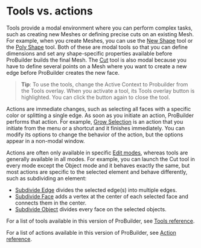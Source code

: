 # Tools vs. actions

Tools provide a modal environment where you can perform complex tasks, such as creating new Meshes or defining precise cuts on an existing Mesh. For example, when you create Meshes, you can use the [New Shape](shape-tool.md) tool or the [Poly Shape](polyshape.md) tool. Both of these are modal tools so that you can define dimensions and set any shape-specific properties available before ProBuilder builds the final Mesh. The [Cut](cut-tool.md) tool is also modal because you have to define several points on a Mesh where you want to create a new edge before ProBuilder creates the new face.

> **Tip**: To use the tools, change the Active Context to Probuilder from the Tools overlay. When you activate a tool, its Tools overlay button is highlighted. You can click the button again to close the tool.

Actions are immediate changes, such as selecting all faces with a specific color or splitting a single edge. As soon as you initiate an action, ProBuilder performs that action. For example, [Grow Selection](Selection_Grow.md) is an action that you initiate from the menu or a shortcut and it finishes immediately. You can modify its options to change the behavior of the action, but the options appear in a non-modal window.

Actions are often only available in specific [Edit modes](modes.md), whereas tools are generally available in all modes. For example, you can launch the Cut tool in every mode except the Object mode and it behaves exactly the same, but most actions are specific to the selected element and behave differently, such as subdividing an element:

* [Subdivide Edge](Edge_Subdivide.md) divides the selected edge(s) into multiple edges.
* [Subdivide Face](Face_Subdivide.md) adds a vertex at the center of each selected face and connects them in the center.
* [Subdivide Object](Object_Subdivide.md) divides every face on the selected objects.

For a list of tools available in this version of ProBuilder, see [Tools reference](ref_tools.md).

For a list of actions available in this version of ProBuilder, see [Action reference](ref_actions.md).
